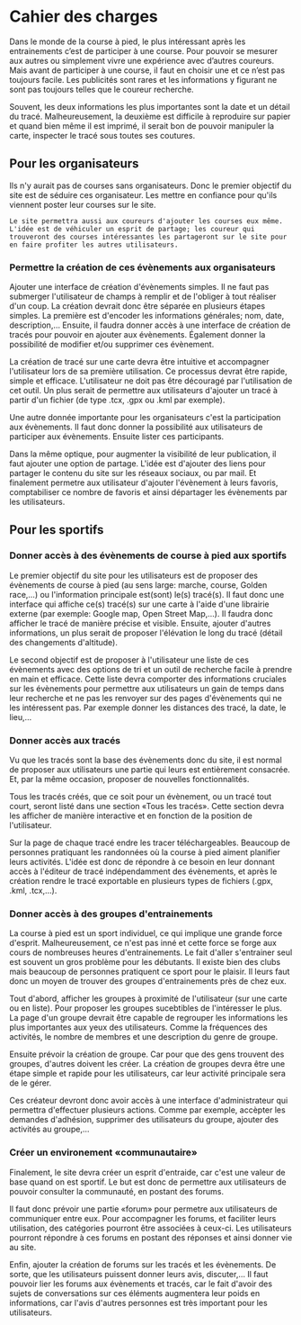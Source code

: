 # Cahier des charges

Dans le monde de la course à pied, le plus intéressant après les entrainements c’est de participer à une course. Pour pouvoir se mesurer aux autres ou simplement vivre une expérience avec d’autres coureurs. Mais avant de participer à une course, il faut en choisir une et ce n’est pas toujours facile. Les publicités sont rares et les informations y figurant ne sont pas toujours telles que le coureur recherche. Souvent, les deux informations les plus importantes sont la date et un détail du tracé. Malheureusement, la deuxième est difficile à reproduire sur papier et quand bien même il est imprimé, il serait bon de pouvoir manipuler la carte, inspecter le tracé sous toutes ses coutures.
## Pour les organisateurs
Ils n'y aurait pas de courses sans organisateurs. Donc le premier objectif du site est de séduire ces organisateur. Les mettre en confiance pour qu'ils viennent poster leur courses sur le site.
	Le site permettra aussi aux coureurs d'ajouter les courses eux même. L'idée est de véhiculer un esprit de partage; les coureur qui trouveront des courses intéressantes les partageront sur le site pour en faire profiter les autres utilisateurs.

### Permettre la création de ces évènements aux organisateurs
	
Ajouter une interface de création d'évènements simples. Il ne faut pas submerger l'utilisateur de champs à remplir et de l'obliger à tout réaliser d'un coup. La création devrait donc être séparée en plusieurs étapes simples. La première est d'encoder les informations générales; nom, date, description,… Ensuite, il faudra donner accès à une interface de création de tracés pour pouvoir en ajouter aux évènements. Également donner la possibilité de modifier et/ou supprimer ces évènement.
	
La création de tracé sur une carte devra être intuitive et accompagner l'utilisateur lors de sa première utilisation. Ce processus devrat être rapide, simple et efficace. L'utilisateur ne doit pas être découragé par l'utilisation de cet outil. Un plus serait de permettre aux utilisateurs d'ajouter un tracé à partir d'un fichier (de type .tcx, .gpx ou .kml par exemple).
	
Une autre donnée importante pour les organisateurs c'est la participation aux évènements. Il faut donc donner la possibilité aux utilisateurs de participer aux évènements. Ensuite lister ces participants.
	
Dans la même optique, pour augmenter la visibilité de leur publication, il faut ajouter une option de partage. L'idée est d'ajouter des liens pour partager le contenu du site sur les réseaux sociaux, ou par mail. Et finalement permetre aux utilisateur d'ajouter l'évènement à leurs favoris, comptabiliser ce nombre de favoris et ainsi départager les évènements par les utilisateurs.

## Pour les sportifs

### Donner accès à des évènements de course à pied aux sportifs

Le premier objectif du site pour les utilisateurs est de proposer des évènements de course à pied (au sens large: marche, course, Golden race,…) ou l'information principale est(sont) le(s) tracé(s). Il faut donc une interface qui affiche ce(s) tracé(s) sur une carte à l'aide d'une librairie externe (par exemple: Google map, Open Street Map,…). Il faudra donc afficher le tracé de manière précise et visible. Ensuite, ajouter d'autres informations, un plus serait de proposer l'élévation le long du tracé (détail des changements d'altitude).
	
Le second objectif est de proposer à l'utilisateur une liste de ces évènements avec des options de tri et un outil de recherche facile à prendre en main et efficace. Cette liste devra comporter des informations cruciales sur les évènements pour permettre aux utilisateurs un gain de temps dans leur recherche et ne pas les renvoyer sur des pages d'évènements qui ne les intéressent pas. Par exemple donner les distances des tracé, la date, le lieu,…
	
### Donner accès aux tracés

Vu que les tracés sont la base des évènements donc du site, il est normal de proposer aux utilisateurs une partie qui leurs est entièrement consacrée. Et, par la même occasion, proposer de nouvelles fonctionnalités.

Tous les tracés créés, que ce soit pour un évènement, ou un tracé tout court, seront listé dans une section «Tous les tracés». Cette section devra les afficher de manière interactive et en fonction de la position de l'utilisateur.

Sur la page de chaque tracé endre les tracer téléchargeables. Beaucoup de personnes pratiquant les randonnées où la course à pied aiment planifier leurs activités. L'idée est donc de répondre à ce besoin en leur donnant accès à l'éditeur de tracé indépendamment des évènements, et après le création rendre le tracé exportable en plusieurs types de fichiers (.gpx, .kml, .tcx,…).

### Donner accès à des groupes d'entrainements

La course à pied est un sport individuel, ce qui implique une grande force d'esprit. Malheureusement, ce n'est pas inné et cette force se forge aux cours de nombreuses heures d'entrainements. Le fait d'aller s'entrainer seul est souvent un gros problème pour les débutants. Il existe bien des clubs mais beaucoup de personnes pratiquent ce sport pour le plaisir. Il leurs faut donc un moyen de trouver des groupes d'entrainements près de chez eux.

Tout d'abord, afficher les groupes à proximité de l'utilisateur (sur une carte ou en liste). Pour proposer les groupes sucebtibles de l'intéresser le plus. La page d'un groupe devrait être capable de regrouper les informations les plus importantes aux yeux des utilisateurs. Comme la fréquences des activités, le nombre de membres et une description du genre de groupe.
	
Ensuite prévoir la création de groupe. Car pour que des gens trouvent des groupes, d'autres doivent les créer. La création de groupes devra être une étape simple et rapide pour les utilisateurs, car leur activité principale sera de le gérer.

Ces créateur devront donc avoir accès à une interface d'administrateur qui permettra d'effectuer plusieurs actions. Comme par exemple, accèpter les demandes d'adhésion, supprimer des utilisateurs du groupe, ajouter des activités au groupe,… 


### Créer un environement «communautaire»

Finalement, le site devra créer un esprit d'entraide, car c'est une valeur de base quand on est sportif. Le but est donc de permettre aux utilisateurs de pouvoir consulter la communauté, en postant des forums.
		
Il faut donc prévoir une partie «forum» pour permetre aux utilisateurs de communiquer entre eux. Pour accompagner les forums, et faciliter leurs utilisation, des catégories pourront être associées à ceux-ci. Les utilisateurs pourront répondre à ces forums en postant des réponses et ainsi donner vie au site.
	
Enfin, ajouter la création de forums sur les tracés et les évènements. De sorte, que les utilisateurs puissent donner leurs avis, discuter,… Il faut pouvoir lier les forums aux évènements et tracés, car le fait d'avoir des sujets de conversations sur ces éléments augmentera leur poids en informations, car l'avis d'autres personnes est très important pour les utilisateurs.

	
